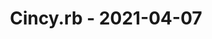 ---
layout: post
title: Cincy.rb - 2021-04-07
datetime: '2021-04-07T19:00:00-04:00'
name: Cincy.rb
external_url: https://www.meetup.com/TechLife-Cincinnati/events/277236393/
online_event: true
year_month: 2021-04
---